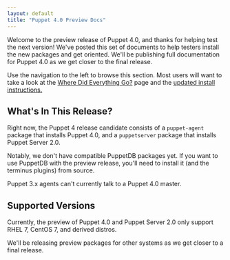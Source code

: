 ```yaml
---
layout: default
title: "Puppet 4.0 Preview Docs"
---
```



Welcome to the preview release of Puppet 4.0, and thanks for helping test the next version! We've posted this set of documents to help testers install the new packages and get oriented. We'll be publishing full documentation for Puppet 4.0 as we get closer to the final release.

Use the navigation to the left to browse this section. Most users will want to take a look at the [Where Did Everything Go?](./whered_it_go.html) page and the [updated install instructions.](./install_el.html)

What's In This Release?
-----

Right now, the Puppet 4 release candidate consists of a `puppet-agent` package that installs Puppet 4.0, and a `puppetserver` package that installs Puppet Server 2.0.

Notably, we don't have compatible PuppetDB packages yet. If you want to use PuppetDB with the preview release, you'll need to install it (and the terminus plugins) from source.

Puppet 3.x agents can't currently talk to a Puppet 4.0 master.


Supported Versions
-----

Currently, the preview of Puppet 4.0 and Puppet Server 2.0 only support RHEL 7, CentOS 7, and derived distros.

We'll be releasing preview packages for other systems as we get closer to a final release.
